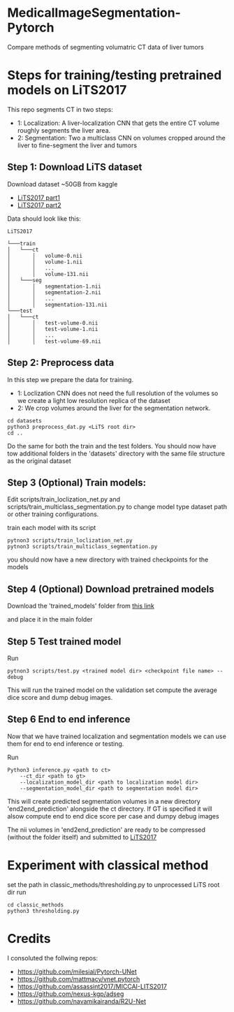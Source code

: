 # MedicalImageSegmentation-Pytorch
Compare methods of segmenting volumatric CT data of liver tumors

# Steps for training/testing pretrained models on LiTS2017
This repo segments CT in two steps:
- 1: Localization: A liver-localization CNN that gets the entire CT volume roughly segments the liver area.
- 2: Segmentation: Two a multiclass CNN on volumes cropped around the liver to fine-segment the liver and tumors

## Step 1: Download LiTS dataset
Download dataset ~50GB from kaggle 
- [LiTS2017 part1](https://www.kaggle.com/andrewmvd/liver-tumor-segmentation)
- [LiTS2017 part2](https://www.kaggle.com/andrewmvd/liver-tumor-segmentation-part-2)

Data should look like this:
```
LiTS2017

└───train
│   └───ct
│       │   volume-0.nii
│       │   volume-1.nii
│       │   ...
│       │   volume-131.nii
│   └───seg
│       │   segmentation-1.nii
│       │   segmentation-2.nii
│       │   ...
│       │   segmentation-131.nii
└───test
│   └───ct
│       │   test-volume-0.nii
│       │   test-volume-1.nii
│       │   ...
│       │   test-volume-69.nii
```

## Step 2: Preprocess data
In this step we prepare the data for training.
- 1: Loclization CNN does not need the full resolution of the volumes so we create a light low resolution replica of the dataset
- 2: We crop volumes around the liver for the segmentation network.
```
cd datasets
python3 preprocess_dat.py <LiTS root dir>
cd ..
```
Do the same for both the train and the test folders.
You should now have tow additional folders in the 'datasets' directory with the same file structure as the original dataset

## Step 3 (Optional) Train models:
Edit scripts/train_loclization_net.py and scripts/train_multiclass_segmentation.py to change model type dataset path or other 
training configurations.

train each model with its script

```
pytnon3 scripts/train_loclization_net.py
pytnon3 scripts/train_multiclass_segmentation.py
```
you should now have a new directory with trained checkpoints for the models


## Step 4 (Optional) Download pretrained models

Download the 'trained_models' folder from [this link](https://drive.google.com/drive/folders/1y-fZWUCsae2gzSXOkeVutH925Q0URfTN?usp=sharing)

and place it in the main folder

## Step 5 Test trained model
Run
```
pytnon3 scripts/test.py <trained model dir> <checkpoint file name> --debug
```
This will run the trained model on the validation set compute the average dice score and dump debug images.

## Step 6 End to end inference
Now that we have trained localization and segmentation models we can use them for end to end inference or testing.

Run
```
Python3 inference.py <path to ct> 
    --ct_dir <path to gt> 
    --localization_model_dir <path to localization model dir> 
    --segmentation_model_dir <path to segmentation model dir>
```

This will create predicted segmentation volumes in a new directory 'end2end_prediction' alongside the ct directory.
If GT is specified it will alsow compute end to end dice score per case and dumpy debug images

The nii volumes in 'end2end_prediction' are ready to be compressed (without the folder itself) and submitted to 
[LiTS2017](https://competitions.codalab.org/competitions/17094 )


# Experiment with classical method
set the path in classic_methods/thresholding.py to unprocessed LiTS root dir
run
```
cd classic_methods
python3 thresholding.py
```


# Credits
I consoluted the follwing repos:
- https://github.com/milesial/Pytorch-UNet
- https://github.com/mattmacy/vnet.pytorch
- https://github.com/assassint2017/MICCAI-LITS2017
- https://github.com/nexus-kgp/adseg
- https://github.com/navamikairanda/R2U-Net
